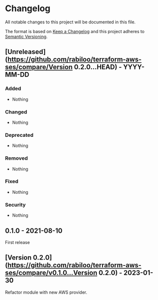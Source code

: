 # Changelog

All notable changes to this project will be documented in this file.

The format is based on [Keep a Changelog](http://keepachangelog.com/en/1.0.0/)
and this project adheres to [Semantic Versioning](http://semver.org/spec/v2.0.0.html).

## [Unreleased](https://github.com/rabiloo/terraform-aws-ses/compare/Version 0.2.0...HEAD) - YYYY-MM-DD

### Added

- Nothing

### Changed

- Nothing

### Deprecated

- Nothing

### Removed

- Nothing

### Fixed

- Nothing

### Security

- Nothing

## 0.1.0 - 2021-08-10

First release

## [Version 0.2.0](https://github.com/rabiloo/terraform-aws-ses/compare/v0.1.0...Version 0.2.0) - 2023-01-30

Refactor module with new AWS provider.
